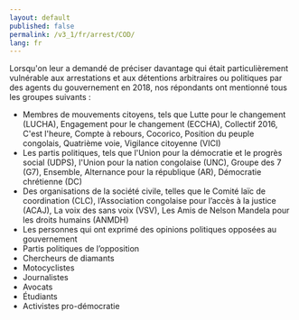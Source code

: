 ```yaml
---
layout: default
published: false
permalink: /v3_1/fr/arrest/COD/
lang: fr
---
```


Lorsqu'on leur a demandé de préciser davantage qui était particulièrement vulnérable aux arrestations et aux détentions arbitraires ou politiques par des agents du gouvernement en 2018, nos répondants ont mentionné tous les groupes suivants :
-	Membres de mouvements citoyens, tels que Lutte pour le changement (LUCHA), Engagement pour le changement (ECCHA), Collectif 2016, C'est l'heure, Compte à rebours, Cocorico, Position du peuple congolais, Quatrième voie, Vigilance citoyenne (VICI)
-	Les partis politiques, tels que l'Union pour la démocratie et le progrès social (UDPS), l'Union pour la nation congolaise (UNC), Groupe des 7 (G7), Ensemble, Alternance pour la république (AR), Démocratie chrétienne (DC)
-	Des organisations de la société civile, telles que le Comité laïc de coordination (CLC), l’Association congolaise pour l’accès à la justice (ACAJ), La voix des sans voix (VSV), Les Amis de Nelson Mandela pour les droits humains (ANMDH)
-	Les personnes qui ont exprimé des opinions politiques opposées au gouvernement
-	Partis politiques de l’opposition
-	Chercheurs de diamants
-	Motocyclistes
-	Journalistes
-	Avocats
-	Étudiants
-	Activistes pro-démocratie
